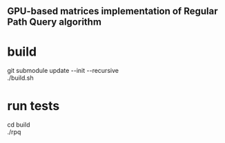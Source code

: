 ## GPU-based matrices implementation of Regular Path Query algorithm

# build
 git submodule update --init --recursive \
 ./build.sh

# run tests
 cd build \
 ./rpq
